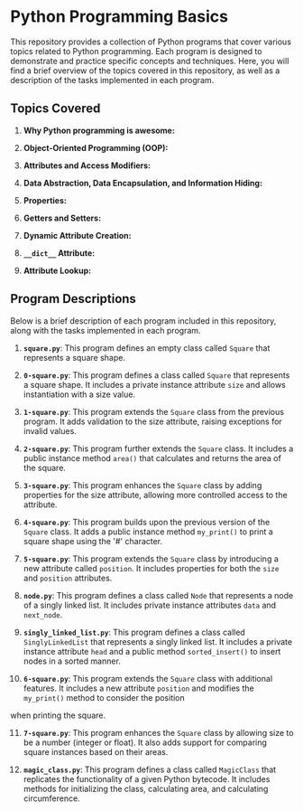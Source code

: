 # Python Programming Basics

This repository provides a collection of Python programs that cover various topics related to Python programming. Each program is designed to demonstrate and practice specific concepts and techniques. Here, you will find a brief overview of the topics covered in this repository, as well as a description of the tasks implemented in each program.

## Topics Covered

1. **Why Python programming is awesome:** 

2. **Object-Oriented Programming (OOP):**

3. **Attributes and Access Modifiers:** 

4. **Data Abstraction, Data Encapsulation, and Information Hiding:** 

5. **Properties:**

6. **Getters and Setters:**

7. **Dynamic Attribute Creation:** 

8. **`__dict__` Attribute:** 

9. **Attribute Lookup:**

## Program Descriptions

Below is a brief description of each program included in this repository, along with the tasks implemented in each program.

1. **`square.py`**: This program defines an empty class called `Square` that represents a square shape.

2. **`0-square.py`**: This program defines a class called `Square` that represents a square shape. It includes a private instance attribute `size` and allows instantiation with a size value.

3. **`1-square.py`**: This program extends the `Square` class from the previous program. It adds validation to the size attribute, raising exceptions for invalid values.

4. **`2-square.py`**: This program further extends the `Square` class. It includes a public instance method `area()` that calculates and returns the area of the square.

5. **`3-square.py`**: This program enhances the `Square` class by adding properties for the size attribute, allowing more controlled access to the attribute.

6. **`4-square.py`**: This program builds upon the previous version of the `Square` class. It adds a public instance method `my_print()` to print a square shape using the '#' character.

7. **`5-square.py`**: This program extends the `Square` class by introducing a new attribute called `position`. It includes properties for both the `size` and `position` attributes.

8. **`node.py`**: This program defines a class called `Node` that represents a node of a singly linked list. It includes private instance attributes `data` and `next_node`.

9. **`singly_linked_list.py`**: This program defines a class called `SinglyLinkedList` that represents a singly linked list. It includes a private instance attribute `head` and a public method `sorted_insert()` to insert nodes in a sorted manner.

10. **`6-square.py`**: This program extends the `Square` class with additional features. It includes a new attribute `position` and modifies the `my_print()` method to consider the position

 when printing the square.

11. **`7-square.py`**: This program enhances the `Square` class by allowing size to be a number (integer or float). It also adds support for comparing square instances based on their areas.

12. **`magic_class.py`**: This program defines a class called `MagicClass` that replicates the functionality of a given Python bytecode. It includes methods for initializing the class, calculating area, and calculating circumference.
